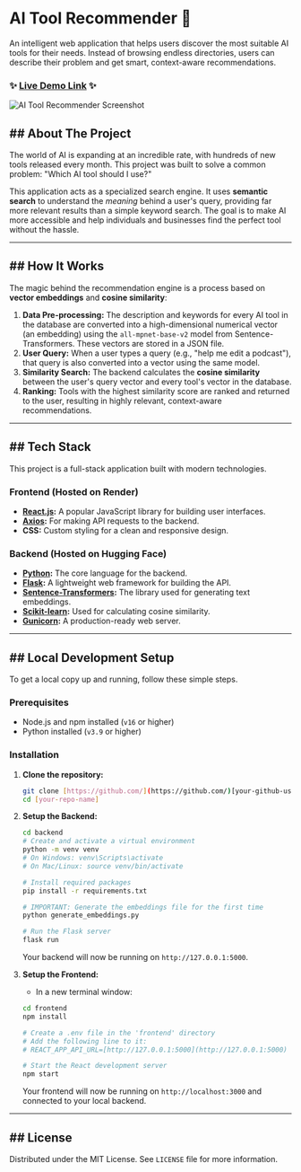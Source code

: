 # AI Tool Recommender 🤖

An intelligent web application that helps users discover the most suitable AI tools for their needs. Instead of browsing endless directories, users can describe their problem and get smart, context-aware recommendations.

### ✨ [Live Demo Link](https://ai-tool-recommende.onrender.com/) ✨

![AI Tool Recommender Screenshot](https://i.imgur.com/your-screenshot-url.png)

## ## About The Project

The world of AI is expanding at an incredible rate, with hundreds of new tools released every month. This project was built to solve a common problem: "Which AI tool should I use?" 

This application acts as a specialized search engine. It uses **semantic search** to understand the *meaning* behind a user's query, providing far more relevant results than a simple keyword search. The goal is to make AI more accessible and help individuals and businesses find the perfect tool without the hassle.

---

## ## How It Works

The magic behind the recommendation engine is a process based on **vector embeddings** and **cosine similarity**:

1.  **Data Pre-processing:** The description and keywords for every AI tool in the database are converted into a high-dimensional numerical vector (an embedding) using the `all-mpnet-base-v2` model from Sentence-Transformers. These vectors are stored in a JSON file.
2.  **User Query:** When a user types a query (e.g., "help me edit a podcast"), that query is also converted into a vector using the same model.
3.  **Similarity Search:** The backend calculates the **cosine similarity** between the user's query vector and every tool's vector in the database.
4.  **Ranking:** Tools with the highest similarity score are ranked and returned to the user, resulting in highly relevant, context-aware recommendations.

---

## ## Tech Stack

This project is a full-stack application built with modern technologies.

### **Frontend (Hosted on Render)**
* **[React.js](https://reactjs.org/):** A popular JavaScript library for building user interfaces.
* **[Axios](https://axios-http.com/):** For making API requests to the backend.
* **CSS:** Custom styling for a clean and responsive design.

### **Backend (Hosted on Hugging Face)**
* **[Python](https://www.python.org/):** The core language for the backend.
* **[Flask](https://flask.palletsprojects.com/):** A lightweight web framework for building the API.
* **[Sentence-Transformers](https://www.sbert.net/):** The library used for generating text embeddings.
* **[Scikit-learn](https://scikit-learn.org/):** Used for calculating cosine similarity.
* **[Gunicorn](https://gunicorn.org/):** A production-ready web server.

---

## ## Local Development Setup

To get a local copy up and running, follow these simple steps.

### **Prerequisites**
* Node.js and npm installed (`v16` or higher)
* Python installed (`v3.9` or higher)

### **Installation**

1.  **Clone the repository:**
    ```sh
    git clone [https://github.com/](https://github.com/)[your-github-username]/[your-repo-name].git
    cd [your-repo-name]
    ```

2.  **Setup the Backend:**
    ```sh
    cd backend
    # Create and activate a virtual environment
    python -m venv venv
    # On Windows: venv\Scripts\activate
    # On Mac/Linux: source venv/bin/activate

    # Install required packages
    pip install -r requirements.txt

    # IMPORTANT: Generate the embeddings file for the first time
    python generate_embeddings.py

    # Run the Flask server
    flask run
    ```
    Your backend will now be running on `http://127.0.0.1:5000`.

3.  **Setup the Frontend:**
    * In a new terminal window:
    ```sh
    cd frontend
    npm install

    # Create a .env file in the 'frontend' directory
    # Add the following line to it:
    # REACT_APP_API_URL=[http://127.0.0.1:5000](http://127.0.0.1:5000)

    # Start the React development server
    npm start
    ```
    Your frontend will now be running on `http://localhost:3000` and connected to your local backend.

---

## ## License

Distributed under the MIT License. See `LICENSE` file for more information.
